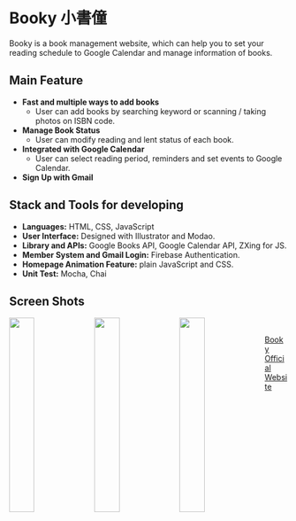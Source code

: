 # Booky 小書僮
Booky is a book management website, which can help you to set your reading schedule to Google Calendar and manage information of books.

## Main Feature
* **Fast and multiple ways to add books**
  * User can add books by searching keyword or scanning / taking photos on ISBN code.
* **Manage Book Status**
  * User can modify reading and lent status of each book.
* **Integrated with Google Calendar**
  * User can select reading period, reminders and set events to Google Calendar.
* **Sign Up with Gmail**

## Stack and Tools for developing
* **Languages:** HTML, CSS, JavaScript
* **User Interface:** Designed with Illustrator and Modao.
* **Library and APIs:** Google Books API, Google Calendar API, ZXing for JS.
* **Member System and Gmail Login:** Firebase Authentication.
* **Homepage Animation Feature:** plain JavaScript and CSS.
* **Unit Test:** Mocha, Chai

## Screen Shots
<img align="left" width="30%" height="auto" src="https://i.imgur.com/6PHcYB5.png">
<span>&nbsp&nbsp&nbsp</span>
<img align="left" width="30%" height="auto" src="https://i.imgur.com/OdVCCVm.png">
<span>&nbsp&nbsp&nbsp</span>
<img align="left" width="30%" height="auto" src="https://i.imgur.com/UWdrIdM.png">


[Booky Official Website](https://booky-217508.firebaseapp.com/)

